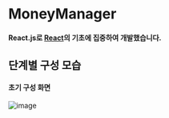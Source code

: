 # MoneyManager
#### React.js로 [React](https://velog.io/@saramnim/Udemy-React-with-Redux-Next.js-TypeScript-Section-3-3-alg4c3qf)의 기초에 집중하여 개발했습니다.

## 단계별 구성 모습
#### 초기 구성 화면
![image](https://user-images.githubusercontent.com/112938316/215470589-1b174ecf-2d01-4f71-9426-9d300321abbe.png)
